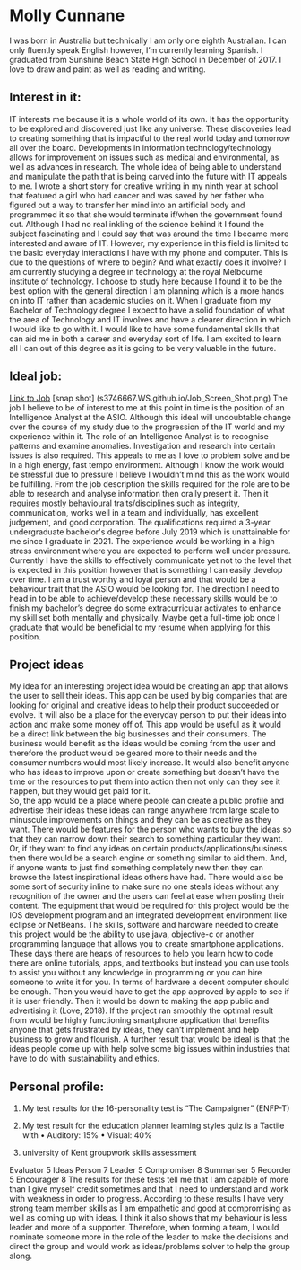 # Molly Cunnane

I was born in Australia but technically I am only one eighth Australian. I can only fluently speak English however, I’m currently learning Spanish. I graduated from Sunshine Beach State High School in December of 2017. 
I love to draw and paint as well as reading and writing.


## Interest in it:

IT interests me because it is a whole world of its own. It has the opportunity to be explored and discovered just like any universe. These discoveries lead to creating something that is impactful to the real world today and tomorrow all over the board. Developments in information technology/technology allows for improvement on issues such as medical and environmental, as well as advances in research. The whole idea of being able to understand and manipulate the path that is being carved into the future with IT appeals to me. I wrote a short story for creative writing in my ninth year at school that featured a girl who had cancer and was saved by her father who figured out a way to transfer her mind into an artificial body and programmed it so that she would terminate if/when the government found out. Although I had no real inkling of the science behind it I found the subject fascinating and I could say that was around the time I became more interested and aware of IT. However, my experience in this field is limited to the basic everyday interactions I have with my phone and computer. This is due to the questions of where to begin? And what exactly does it involve?  I am currently studying a degree in technology at the royal Melbourne institute of technology. I choose to study here because I found it to be the best option with the general direction I am planning which is a more hands on into IT rather than academic studies on it. When I graduate from my Bachelor of Technology degree I expect to have a solid foundation of what the area of Technology and IT involves and have a clearer direction in which I would like to go with it. I would like to have some fundamental skills that can aid me in both a career and everyday sort of life.  I am excited to learn all I can out of this degree as it is going to be very valuable in the future.

## Ideal job:
[Link to Job]( https://au.indeed.com/m/viewjob?jk=69e3c934febc6037&from=serp#)
[snap shot] (s3746667.WS.github.io/Job_Screen_Shot.png)
The job I believe to be of interest to me at this point in time is the position of an Intelligence Analyst at the ASIO. Although this ideal will undoubtable change over the course of my study due to the progression of the IT world and my experience within it. The role of an Intelligence Analyst is to recognise patterns and examine anomalies. Investigation and research into certain issues is also required. This appeals to me as I love to problem solve and be in a high energy, fast tempo environment. Although I know the work would be stressful due to pressure I believe I wouldn’t mind this as the work would be fulfilling. From the job description the skills required for the role are to be able to research and analyse information then orally present it. Then it requires mostly behavioural traits/disciplines such as integrity, communication, works well in a team and individually, has excellent judgement, and good corporation. The qualifications required a 3-year undergraduate bachelor's degree before July 2019 which is unattainable for me since I graduate in 2021. The experience would be working in a high stress environment where you are expected to perform well under pressure. Currently I have the skills to effectively communicate yet not to the level that is expected in this position however that is something I can easily develop over time.  I am a trust worthy and loyal person and that would be a behaviour trait that the ASIO would be looking for. The direction I need to head in to be able to achieve/develop these necessary skills would be to finish my bachelor’s degree do some extracurricular activates to enhance my skill set both mentally and physically. Maybe get a full-time job once I graduate that would be beneficial to my resume when applying for this position. 

## Project ideas 

My idea for an interesting project idea would be creating an app that allows the user to sell their ideas. This app can be used by big companies that are looking for original and creative ideas to help their product succeeded or evolve. It will also be a place for the everyday person to put their ideas into action and make some money off of.
This app would be useful as it would be a direct link between the big businesses and their consumers. The business would benefit as the ideas would be coming from the user and therefore the product would be geared more to their needs and the consumer numbers would most likely increase. It would also benefit anyone who has ideas to improve upon or create something but doesn’t have the time or the resources to put them into action then not only can they see it happen, but they would get paid for it.  
So, the app would be a place where people can create a public profile and advertise their ideas these ideas can range anywhere from large scale to minuscule improvements on things and they can be as creative as they want. There would be features for the person who wants to buy the ideas so that they can narrow down their search to something particular they want. Or, if they want to find any ideas on certain products/applications/business then there would be a search engine or something similar to aid them. And, if anyone wants to just find something completely new then they can browse the latest inspirational ideas others have had.  There would also be some sort of security inline to make sure no one steals ideas without any recognition of the owner and the users can feel at ease when posting their content. 
The equipment that would be required for this project would be the IOS development program and an integrated development environment like eclipse or NetBeans. The skills, software and hardware needed to create this project would be the ability to use java, objective-c or another programming language that allows you to create smartphone applications. These days there are heaps of resources to help you learn how to code there are online tutorials, apps, and textbooks but instead you can use tools to assist you without any knowledge in programming or you can hire someone to write it for you. In terms of hardware a decent computer should be enough. Then you would have to get the app approved by apple to see if it is user friendly. Then it would be down to making the app public and advertising it (Love, 2018). If the project ran smoothly the optimal result from would be highly functioning smartphone application that benefits anyone that gets frustrated by ideas, they can’t implement and help business to grow and flourish. A further result that would be ideal is that the ideas people come up with help solve some big issues within industries that have to do with sustainability and ethics. 

## Personal profile:

1. My test results for the 16-personality test is  “The Campaigner” (ENFP-T) 

2. My test result for the education planner learning styles quiz is a Tactile with
•	Auditory: 15%
•	Visual: 40%

3. university of Kent groupwork skills assessment
 
 Evaluator 5
 Ideas Person 7
 Leader 5
 Compromiser 8
 Summariser 5
 Recorder 5
 Encourager 8
The results for these tests tell me that I am capable of more than I give myself credit sometimes and that I need to understand and work with weakness in order to progress. According to these results I have very strong team member skills as I am empathetic and good at compromising as well as coming up with ideas. I think it also shows that my behaviour is less leader and more of a supporter. Therefore, when forming a team, I would nominate someone more in the role of the leader to make the decisions and direct the group and would work as ideas/problems solver to help the group along. 
